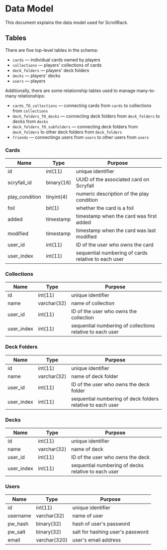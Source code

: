 #  Data Model

This document explains the data model used for ScrollRack.

## Tables

There are five top-level tables in the schema:

- `cards` — individual cards owned by players
- `collections` — players' collections of cards
- `deck_folders` — players' deck folders
- `decks` — players' decks
- `users` — players

Additionally, there are some relationship tables used to manage many-to-many relationships:

- `cards_TO_collections` — connecting cards from `cards` to collections from `collections`
- `deck_folders_TO_decks` — connecting deck folders from `deck_folders` to decks from `decks`
- `deck_folders_TO_subfolders` — connecting deck folders from `deck_folders` to other deck folders from `deck_folders`
- `friends` — connectings users from `users` to other users from `users`

### Cards

| Name | Type | Purpose |
|---|---|---|
| id | int(11) | unique identifier |
| scryfall_id | binary(16) | UUID of the associated card on Scryfall |
| play_condition | tinyint(4) | numeric description of the play condition |
| foil | bit(1) | whether the card is a foil |
| added | timestamp | timestamp when the card was first added |
| modified | timestamp | timestamp when the card was last modified |
| user_id | int(11) | ID of the user who owns the card |
| user_index | int(11) | sequential numbering of cards relative to each user |

### Collections

| Name | Type | Purpose |
|---|---|---|
| id | int(11) | unique identifier |
| name | varchar(32) | name of collection |
| user_id | int(11) | ID of the user who owns the collection |
| user_index | int(11) | sequential numbering of collections relative to each user |

### Deck Folders

| Name | Type | Purpose |
|---|---|---|
| id | int(11) | unique identifier |
| name | varchar(32) | name of deck folder |
| user_id | int(11) | ID of the user who owns the deck folder |
| user_index | int(11) | sequential numbering of deck folders relative to each user |

### Decks

| Name | Type | Purpose |
|---|---|---|
| id | int(11) | unique identifier |
| name | varchar(32) | name of deck |
| user_id | int(11) | ID of the user who owns the deck |
| user_index | int(11) | sequential numbering of decks relative to each user |

### Users

| Name | Type | Purpose |
|---|---|---|
| id | int(11) | unique identifier |
| username | varchar(32) | name of user |
| pw_hash | binary(32) | hash of user's password |
| pw_salt | binary(32) | salt for hashing user's password |
| email | varchar(320) | user's email address |
